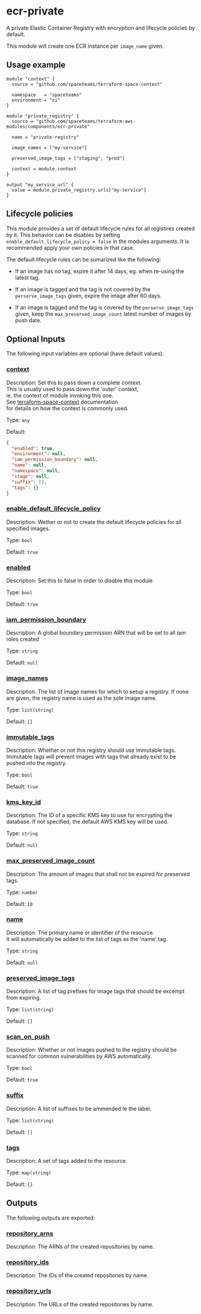 <!-- BEGIN_TF_DOCS -->
# ecr-private

A private Elastic Container Registry with encryption and lifecycle policies by default.

This module will create one ECR instance per `image_name` given.

## Usage example

```hcl
module "context" {
  source = "github.com/spaceteams/terraform-space-context"

  namespace   = "spaceteams"
  environment = "ci"
}

module "private_registry" {
  source = "github.com/spaceteams/terraform-aws-modules/components/ecr-private"

  name = "private-registry"

  image_names = ["my-service"]

  preserved_image_tags = ["staging", "prod"]

  context = module.context
}

output "my_service_url" {
  value = module.private_registry.urls["my-service"]
}
```

## Lifecycle policies

This module provides a set of default lifecycle rules for all registires created by it. This behavior can be disables by setting `enable_default_lifecycle_policy = false` in the modules arguments. It is recommended apply your own policies in that case.

The default lifecycle rules can be sumarized like the following:

 * If an image has no tag, expire it after 14 days, eg. when re-using the latest tag.

 * If an image is tagged and the tag is not covered by the `perserve_image_tags` given, expire the image after 60 days.

 * If an image is tagged and the tag is covered by the `perserve_image_tags` given, keep the `max_preserved_image_count` latest number of images by push date.

## Optional Inputs

The following input variables are optional (have default values):

### <a name="input_context"></a> [context](#input\_context)

Description:     Set this to pass down a complete context.  
    This is usually used to pass down the 'outer' context,  
    ie. the context of module invoking this one.  
    See [terraform-space-context](https://github.com/spaceteams/terraform-space-context) documentation   
    for details on how the context is commonly used.

Type: `any`

Default:

```json
{
  "enabled": true,
  "environment": null,
  "iam_permission_boundary": null,
  "name": null,
  "namespace": null,
  "stage": null,
  "suffix": [],
  "tags": {}
}
```

### <a name="input_enable_default_lifecycle_policy"></a> [enable\_default\_lifecycle\_policy](#input\_enable\_default\_lifecycle\_policy)

Description: Wether or not to create the default lifecycle policies for all specified images.

Type: `bool`

Default: `true`

### <a name="input_enabled"></a> [enabled](#input\_enabled)

Description: Set this to false in order to disable this module

Type: `bool`

Default: `true`

### <a name="input_iam_permission_boundary"></a> [iam\_permission\_boundary](#input\_iam\_permission\_boundary)

Description: A global boundary permission ARN that will be set to all iam roles created

Type: `string`

Default: `null`

### <a name="input_image_names"></a> [image\_names](#input\_image\_names)

Description: The list of image names for which to setup a registry. If none are given, the registry name is used as the sole image name.

Type: `list(string)`

Default: `[]`

### <a name="input_immutable_tags"></a> [immutable\_tags](#input\_immutable\_tags)

Description: Whether or not this registry should use immutable tags. Immutable tags will prevent images with tags that already exist to be pushed into the registry.

Type: `bool`

Default: `true`

### <a name="input_kms_key_id"></a> [kms\_key\_id](#input\_kms\_key\_id)

Description: The ID of a specific KMS key to use for encrypting the database. If not specified, the default AWS KMS key will be used.

Type: `string`

Default: `null`

### <a name="input_max_preserved_image_count"></a> [max\_preserved\_image\_count](#input\_max\_preserved\_image\_count)

Description: The amount of images that shall not be expired for preserved tags.

Type: `number`

Default: `10`

### <a name="input_name"></a> [name](#input\_name)

Description:     The primary name or identifier of the resource.  
    It will automatically be added to the list of tags as the 'name' tag.

Type: `string`

Default: `null`

### <a name="input_preserved_image_tags"></a> [preserved\_image\_tags](#input\_preserved\_image\_tags)

Description: A list of tag prefixes for image tags that should be excempt from expiring.

Type: `list(string)`

Default: `[]`

### <a name="input_scan_on_push"></a> [scan\_on\_push](#input\_scan\_on\_push)

Description: Whether or not images pushed to the registry should be scanned for common vulnerabilities by AWS automatically.

Type: `bool`

Default: `true`

### <a name="input_suffix"></a> [suffix](#input\_suffix)

Description: A list of suffixes to be ammended te the label.

Type: `list(string)`

Default: `[]`

### <a name="input_tags"></a> [tags](#input\_tags)

Description: A set of tags added to the resource.

Type: `map(string)`

Default: `{}`

## Outputs

The following outputs are exported:

### <a name="output_repository_arns"></a> [repository\_arns](#output\_repository\_arns)

Description: The ARNs of the created repositories by name.

### <a name="output_repository_ids"></a> [repository\_ids](#output\_repository\_ids)

Description: The IDs of the created repositories by name.

### <a name="output_repository_urls"></a> [repository\_urls](#output\_repository\_urls)

Description: The URLs of the created repositories by name.
<!-- END_TF_DOCS -->